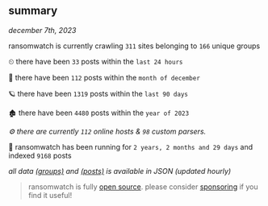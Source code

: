 
## summary
_december 7th, 2023_

ransomwatch is currently crawling `311` sites belonging to `166` unique groups

⏲ there have been `33` posts within the `last 24 hours`

🦈 there have been `112` posts within the `month of december`

🪐 there have been `1319` posts within the `last 90 days`

🏚 there have been `4480` posts within the `year of 2023`

_⚙️ there are currently `112` online hosts & `98` custom parsers._

🦕 ransomwatch has been running for `2 years, 2 months and 29 days` and indexed `9168` posts

_all data  [(groups)](http://ransomwhat.telemetry.ltd/groups) and [(posts)](http://ransomwhat.telemetry.ltd/posts) is available in JSON (updated hourly)_

> ransomwatch is fully [open source](https://github.com/joshhighet/ransomwatch#ransomwatch--). please consider [sponsoring](https://github.com/sponsors/joshhighet) if you find it useful!
